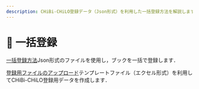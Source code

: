 ```yaml
---
description: CHiBi-CHiLO登録データ（Json形式）を利用した一括登録方法を解説します．併せて テンプレートファイル（エクセル形式）を利用したCHiBi-CHiLO登録用データの作成方法も解説します．
---
```


# 🔹 一括登録

[一括登録方法](register.md)Json形式のファイルを使用し，ブックを一括で登録します．

[登録用ファイルのアップロード](import.md)テンプレートファイル（エクセル形式）を利用してCHiBi-CHiLO登録用データを作成します．
